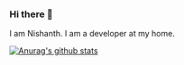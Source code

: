 ### Hi there 👋

I am Nishanth. I am a developer at my home. 

[![Anurag's github stats](https://github-readme-stats.vercel.app/api?username=Nishanth)](https://github.com/lorstenoplo/Imessage)
